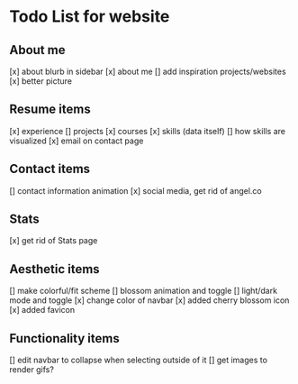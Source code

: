 # Todo List for website

## About me

[x] about blurb in sidebar
[x] about me
[] add inspiration projects/websites
[x] better picture

## Resume items

[x] experience
[] projects
[x] courses
[x] skills (data itself)
[] how skills are visualized
[x] email on contact page

## Contact items

[] contact information animation
[x] social media, get rid of angel.co

## Stats

[x] get rid of Stats page

## Aesthetic items

[] make colorful/fit scheme
[] blossom animation and toggle
[] light/dark mode and toggle
[x] change color of navbar
[x] added cherry blossom icon
[x] added favicon

## Functionality items

[] edit navbar to collapse when selecting outside of it
[] get images to render gifs?
